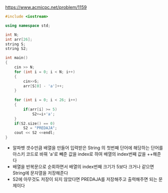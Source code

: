 https://www.acmicpc.net/problem/1159
```C++
#include <iostream>

using namespace std;

int N;
int arr[26];
string S;
string S2;

int main()
{
    cin >> N;
    for (int i = 0; i < N; i++)
    {
        cin>>S;
        arr[S[0] - 'a']++;
    }
    
    for (int i = 0; i < 26; i++)
    {
        if(arr[i] >= 5)
            S2+=i+'a';
    }  
    if(S2.size() == 0)
        S2 = "PREDAJA";
    cout << S2 <<endl;
}
```
- 알파벳 갯수만큼 배열을 만들어 입력받은 String 의 첫번째 단어에 해당하는 단어를 아스키 코드로 바꿔 'a'로 빼준 값을 index로 하여 배열의 index번째 값을 ++해준다
- 배열을 반복문으로 순회하면서 배열의 index번째 크기가 5보다 크거나 같으면 String에 문자열을 저장해준다
- S2에 아무것도 저장이 되지 않았다면 PREDAJA를 저장해주고 출력해주면 되는 문제이다